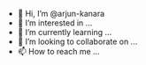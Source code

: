 - 👋 Hi, I’m @arjun-kanara
- 👀 I’m interested in ...
- 🌱 I’m currently learning ...
- 💞️ I’m looking to collaborate on ...
- 📫 How to reach me ...

<!---
arjun-kanara/arjun-kanara is a ✨ special ✨ repository because its `README.md` (this file) appears on your GitHub profile.
You can click the Preview link to take a look at your changes.
--->

